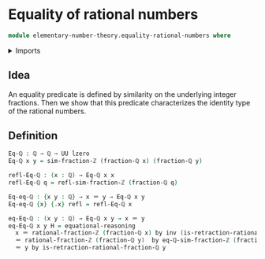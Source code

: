 # Equality of rational numbers

```agda
module elementary-number-theory.equality-rational-numbers where
```

<details><summary>Imports</summary>

```agda
open import elementary-number-theory.integer-fractions
open import elementary-number-theory.rational-numbers

open import foundation.identity-types
open import foundation.universe-levels

```

</details>

## Idea

An equality predicate is defined by similarity on the underlying integer
fractions. Then we show that this predicate characterizes the identity type of
the rational numbers.

## Definition

```agda
Eq-ℚ : ℚ → ℚ → UU lzero
Eq-ℚ x y = sim-fraction-ℤ (fraction-ℚ x) (fraction-ℚ y)

refl-Eq-ℚ : (x : ℚ) → Eq-ℚ x x
refl-Eq-ℚ q = refl-sim-fraction-ℤ (fraction-ℚ q)

Eq-eq-ℚ : {x y : ℚ} → x ＝ y → Eq-ℚ x y
Eq-eq-ℚ {x} {.x} refl = refl-Eq-ℚ x

eq-Eq-ℚ : (x y : ℚ) → Eq-ℚ x y → x ＝ y
eq-Eq-ℚ x y H = equational-reasoning
  x ＝ rational-fraction-ℤ (fraction-ℚ x) by inv (is-retraction-rational-fraction-ℚ x)
  ＝ rational-fraction-ℤ (fraction-ℚ y)  by eq-ℚ-sim-fraction-ℤ (fraction-ℚ x) (fraction-ℚ y) H
  ＝ y by is-retraction-rational-fraction-ℚ y


```
